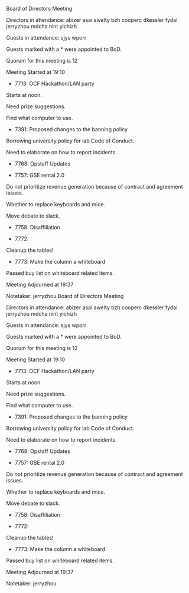 Board of Directors Meeting

Directors in attendance:
abizer
asai
awelty
bzh
cooperc
dkessler
fydai
jerryzhou
mdcha
nint
yichizh

Guests in attendance:
sjys
wporr

Guests marked with a * were appointed to BoD.

Quorum for this meeting is 12

Meeting Started at 19:10

* 7713: OCF Hackathon/LAN party

Starts at noon.

Need prize suggestions.

Find what computer to use.

* 7391: Proposed changes to the banning policy

Borrowing university policy for lab Code of Conduct.

Need to elaborate on how to report incidents.

* 7768: Opstaff Updates

* 7757: GSE rental 2.0

Do not prioritize revenue generation because of contract and agreement issues.

Whether to replace keyboards and mice.

Move debate to slack.

* 7758: Disaffiliation

* 7772:

Cleanup the tables!

* 7773: Make the column a whiteboard

Passed buy list on whiteboard related items.

Meeting Adjourned at 19:37

Notetaker: jerryzhou
Board of Directors Meeting

Directors in attendance:
abizer
asai
awelty
bzh
cooperc
dkessler
fydai
jerryzhou
mdcha
nint
yichizh

Guests in attendance:
sjys
wporr

Guests marked with a * were appointed to BoD.

Quorum for this meeting is 12

Meeting Started at 19:10

* 7713: OCF Hackathon/LAN party

Starts at noon.

Need prize suggestions.

Find what computer to use.

* 7391: Proposed changes to the banning policy

Borrowing university policy for lab Code of Conduct.

Need to elaborate on how to report incidents.

* 7768: Opstaff Updates

* 7757: GSE rental 2.0

Do not prioritize revenue generation because of contract and agreement issues.

Whether to replace keyboards and mice.

Move debate to slack.

* 7758: Disaffiliation

* 7772:

Cleanup the tables!

* 7773: Make the column a whiteboard

Passed buy list on whiteboard related items.

Meeting Adjourned at 19:37

Notetaker: jerryzhou
